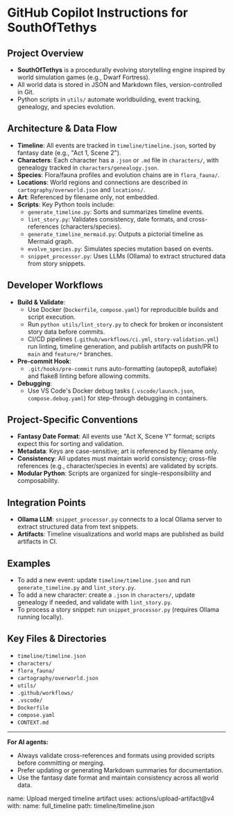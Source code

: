 # GitHub Copilot Instructions for SouthOfTethys

## Project Overview
- **SouthOfTethys** is a procedurally evolving storytelling engine inspired by world simulation games (e.g., Dwarf Fortress).
- All world data is stored in JSON and Markdown files, version-controlled in Git.
- Python scripts in `utils/` automate worldbuilding, event tracking, genealogy, and species evolution.

## Architecture & Data Flow
- **Timeline**: All events are tracked in `timeline/timeline.json`, sorted by fantasy date (e.g., "Act 1, Scene 2").
- **Characters**: Each character has a `.json` or `.md` file in `characters/`, with genealogy tracked in `characters/genealogy.json`.
- **Species**: Flora/fauna profiles and evolution chains are in `flora_fauna/`.
- **Locations**: World regions and connections are described in `cartography/overworld.json` and `locations/`.
- **Art**: Referenced by filename only, not embedded.
- **Scripts**: Key Python tools include:
  - `generate_timeline.py`: Sorts and summarizes timeline events.
  - `lint_story.py`: Validates consistency, date formats, and cross-references (characters/species).
  - `generate_timeline_mermaid.py`: Outputs a pictorial timeline as Mermaid graph.
  - `evolve_species.py`: Simulates species mutation based on events.
  - `snippet_processor.py`: Uses LLMs (Ollama) to extract structured data from story snippets.

## Developer Workflows
- **Build & Validate**:
  - Use Docker (`Dockerfile`, `compose.yaml`) for reproducible builds and script execution.
  - Run `python utils/lint_story.py` to check for broken or inconsistent story data before commits.
  - CI/CD pipelines (`.github/workflows/ci.yml`, `story-validation.yml`) run linting, timeline generation, and publish artifacts on push/PR to `main` and `feature/*` branches.
- **Pre-commit Hook**:
  - `.git/hooks/pre-commit` runs auto-formatting (autopep8, autoflake) and flake8 linting before allowing commits.
- **Debugging**:
  - Use VS Code's Docker debug tasks (`.vscode/launch.json`, `compose.debug.yaml`) for step-through debugging in containers.

## Project-Specific Conventions
- **Fantasy Date Format**: All events use "Act X, Scene Y" format; scripts expect this for sorting and validation.
- **Metadata**: Keys are case-sensitive; art is referenced by filename only.
- **Consistency**: All updates must maintain world consistency; cross-file references (e.g., character/species in events) are validated by scripts.
- **Modular Python**: Scripts are organized for single-responsibility and composability.

## Integration Points
- **Ollama LLM**: `snippet_processor.py` connects to a local Ollama server to extract structured data from text snippets.
- **Artifacts**: Timeline visualizations and world maps are published as build artifacts in CI.

## Examples
- To add a new event: update `timeline/timeline.json` and run `generate_timeline.py` and `lint_story.py`.
- To add a new character: create a `.json` in `characters/`, update genealogy if needed, and validate with `lint_story.py`.
- To process a story snippet: run `snippet_processor.py` (requires Ollama running locally).

## Key Files & Directories
- `timeline/timeline.json`
- `characters/`
- `flora_fauna/`
- `cartography/overworld.json`
- `utils/`
- `.github/workflows/`
- `.vscode/`
- `Dockerfile`
- `compose.yaml`
- `CONTEXT.md`
---
**For AI agents:**
- Always validate cross-references and formats using provided scripts before committing or merging.
- Prefer updating or generating Markdown summaries for documentation.
- Use the fantasy date format and maintain consistency across all world data.

name: Upload merged timeline artifact
uses: actions/upload-artifact@v4
with:
  name: full_timeline
  path: timeline/timeline.json
